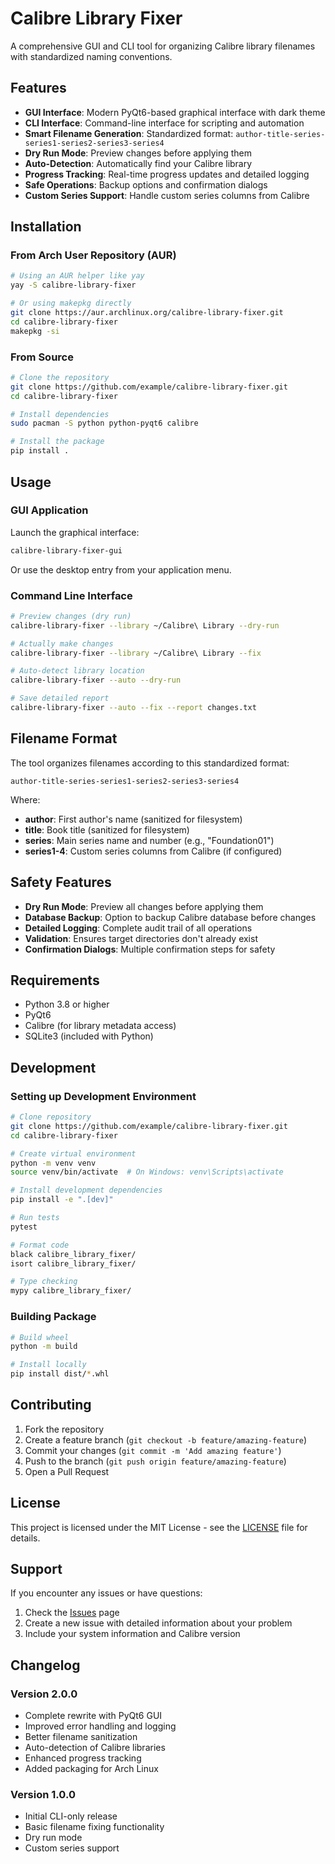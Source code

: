 # Calibre Library Fixer

A comprehensive GUI and CLI tool for organizing Calibre library filenames with standardized naming conventions.

## Features

- **GUI Interface**: Modern PyQt6-based graphical interface with dark theme
- **CLI Interface**: Command-line interface for scripting and automation
- **Smart Filename Generation**: Standardized format: `author-title-series-series1-series2-series3-series4`
- **Dry Run Mode**: Preview changes before applying them
- **Auto-Detection**: Automatically find your Calibre library
- **Progress Tracking**: Real-time progress updates and detailed logging
- **Safe Operations**: Backup options and confirmation dialogs
- **Custom Series Support**: Handle custom series columns from Calibre

## Installation

### From Arch User Repository (AUR)

```bash
# Using an AUR helper like yay
yay -S calibre-library-fixer

# Or using makepkg directly
git clone https://aur.archlinux.org/calibre-library-fixer.git
cd calibre-library-fixer
makepkg -si
```

### From Source

```bash
# Clone the repository
git clone https://github.com/example/calibre-library-fixer.git
cd calibre-library-fixer

# Install dependencies
sudo pacman -S python python-pyqt6 calibre

# Install the package
pip install .
```

## Usage

### GUI Application

Launch the graphical interface:

```bash
calibre-library-fixer-gui
```

Or use the desktop entry from your application menu.

### Command Line Interface

```bash
# Preview changes (dry run)
calibre-library-fixer --library ~/Calibre\ Library --dry-run

# Actually make changes
calibre-library-fixer --library ~/Calibre\ Library --fix

# Auto-detect library location
calibre-library-fixer --auto --dry-run

# Save detailed report
calibre-library-fixer --auto --fix --report changes.txt
```

## Filename Format

The tool organizes filenames according to this standardized format:

```
author-title-series-series1-series2-series3-series4
```

Where:
- **author**: First author's name (sanitized for filesystem)
- **title**: Book title (sanitized for filesystem)
- **series**: Main series name and number (e.g., "Foundation01")
- **series1-4**: Custom series columns from Calibre (if configured)

## Safety Features

- **Dry Run Mode**: Preview all changes before applying them
- **Database Backup**: Option to backup Calibre database before changes
- **Detailed Logging**: Complete audit trail of all operations
- **Validation**: Ensures target directories don't already exist
- **Confirmation Dialogs**: Multiple confirmation steps for safety

## Requirements

- Python 3.8 or higher
- PyQt6
- Calibre (for library metadata access)
- SQLite3 (included with Python)

## Development

### Setting up Development Environment

```bash
# Clone repository
git clone https://github.com/example/calibre-library-fixer.git
cd calibre-library-fixer

# Create virtual environment
python -m venv venv
source venv/bin/activate  # On Windows: venv\Scripts\activate

# Install development dependencies
pip install -e ".[dev]"

# Run tests
pytest

# Format code
black calibre_library_fixer/
isort calibre_library_fixer/

# Type checking
mypy calibre_library_fixer/
```

### Building Package

```bash
# Build wheel
python -m build

# Install locally
pip install dist/*.whl
```

## Contributing

1. Fork the repository
2. Create a feature branch (`git checkout -b feature/amazing-feature`)
3. Commit your changes (`git commit -m 'Add amazing feature'`)
4. Push to the branch (`git push origin feature/amazing-feature`)
5. Open a Pull Request

## License

This project is licensed under the MIT License - see the [LICENSE](LICENSE) file for details.

## Support

If you encounter any issues or have questions:

1. Check the [Issues](https://github.com/example/calibre-library-fixer/issues) page
2. Create a new issue with detailed information about your problem
3. Include your system information and Calibre version

## Changelog

### Version 2.0.0
- Complete rewrite with PyQt6 GUI
- Improved error handling and logging
- Better filename sanitization
- Auto-detection of Calibre libraries
- Enhanced progress tracking
- Added packaging for Arch Linux

### Version 1.0.0
- Initial CLI-only release
- Basic filename fixing functionality
- Dry run mode
- Custom series support
